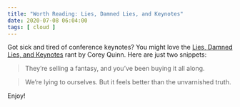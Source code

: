 ```yaml
---
title: "Worth Reading: Lies, Damned Lies, and Keynotes"
date: 2020-07-08 06:04:00
tags: [ cloud ]
---
```

Got sick and tired of conference keynotes? You might love the [Lies, Damned Lies, and Keynotes](https://www.lastweekinaws.com/blog/lies-damned-lies-and-keynotes/) rant by Corey Quinn. Here are just two snippets:

> They’re selling a fantasy, and you’ve been buying it all along.

> We’re lying to ourselves. But it feels better than the unvarnished truth.

Enjoy!
